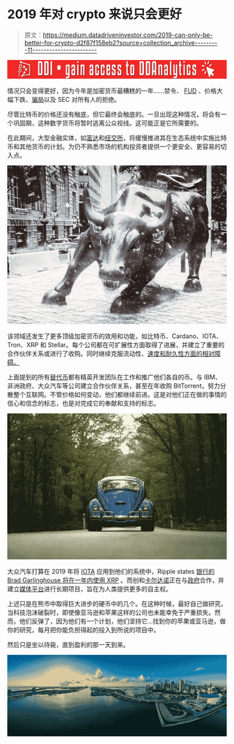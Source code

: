 # 2019 年对 crypto 来说只会更好

> 原文：<https://medium.datadriveninvestor.com/2019-can-only-be-better-for-crypto-d2f87f158eb2?source=collection_archive---------11----------------------->

[![](img/520f469c53e0daefd1a6261e3227395b.png)](http://www.track.datadriveninvestor.com/181206BRed)

情况只会变得更好，因为今年是加密货币最糟糕的一年……禁令、 [FUD](https://en.wikipedia.org/wiki/Fear,_uncertainty_and_doubt) 、价格大幅下跌、[骗局](https://en.wikipedia.org/wiki/Bitconnect)以及 SEC 对所有人的拒绝。

尽管比特币的价格还没有触底，但它最终会触底的。一旦出现这种情况，将会有一个巩固期，这种数字货币将暂时逃离公众视线。这可能正是它所需要的。

在此期间，大型金融实体，如[富达](https://www.forbes.com/sites/michaeldelcastillo/2018/10/15/fidelity-launches-institutional-platform-for-bitcoin-and-ethereum/#311dd7e793c4)和[纽交所](https://www.nyse.com/index)，将缓慢推进其在生态系统中实施比特币和其他货币的计划。为仍不熟悉市场的机构投资者提供一个更安全、更容易的切入点。

![](img/c7fa3ab4bd4279559892c97918d05793.png)

该领域还发生了更多顶级加密货币的效用和功能，如比特币、Cardano、IOTA、Tron、XRP 和 Stellar。每个公司都在可扩展性方面取得了进展，并建立了重要的合作伙伴关系或进行了收购。同时继续克服流动性、[速度和耐久性方面的相对障碍。](https://bitcoinmagazine.com/articles/progress-report-lightning-network-surpasses-1m-btc-capacity-4000-nodes/)

上面提到的所有[替代币](https://cointelegraph.com/tags/altcoin)都有精英开发团队在工作和推广他们各自的币。与 IBM、非洲政府、大众汽车等公司建立合作伙伴关系，甚至在年收购 BitTorrent，努力分散整个互联网。不管价格如何变动，他们都继续前进。这是对他们正在做的事情的信心和信念的标志，也是对完成它的奉献和支持的标志。

![](img/d329fcc0e8f6123f17772170be3f166f.png)

大众汽车打算在 2019 年将 [IOTA](https://www.iota.org/) 应用到他们的系统中，Ripple states [银行的 Brad Garlinghouse 将在一年内使用 XRP](https://www.bloomberg.com/news/articles/2018-11-13/ripple-is-destined-to-overtake-swift-banking-network-ceo-says) 。而创和[卡尔达诺](https://www.cardano.org/en/home/)正在与[政府](https://cryptoglobalist.com/2018/11/29/cardano-ada-a-digital-asset-to-look-in-coming-years/)合作，并建立[媒体平台](https://www.fxstreet.com/cryptocurrencies/news/tron-trx-storming-ahead-with-gains-of-over-7-following-bittorrent-and-utorrent-update-201811281112)进行长期项目，旨在为人类提供更多的自主权。

上述只是在熊市中取得巨大进步的硬币中的几个。在这种时候，最好自己做研究，当科技泡沫破裂时，即使像亚马逊和苹果这样的公司也未能幸免于严重损失。然而，他们反弹了，因为他们有一个计划，他们坚持它…找到你的苹果或亚马逊，做你的研究，每月把你能负担得起的投入到所说的项目中。

然后只是坐以待毙，直到盈利的那一天到来。

![](img/59b38a557914618271795eb4845f4835.png)